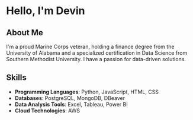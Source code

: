 # Hello, I'm Devin

##  About Me
I'm a proud Marine Corps veteran, holding a finance degree from the University of Alabama and a specialized certification in Data Science from Southern Methodist University. 
I have  a passion for data-driven solutions.

##  Skills
- **Programming Languages**: Python, JavaScript, HTML, CSS
- **Databases**: PostgreSQL, MongoDB, DBeaver
- **Data Analysis Tools**: Excel, Tableau, Power BI
- **Cloud Technologies**: AWS

